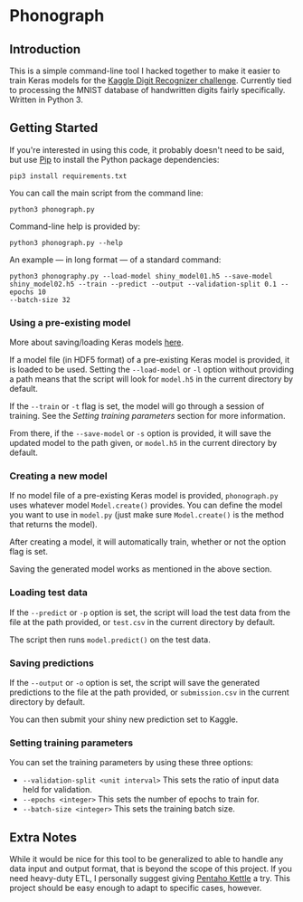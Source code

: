 # Phonograph

## Introduction

This is a simple command-line tool I hacked together to make it easier to train
Keras models for the [Kaggle Digit Recognizer challenge](https://www.kaggle.com/c/digit-recognizer).
Currently tied to processing the MNIST database of handwritten digits fairly
specifically. Written in Python 3.

## Getting Started

If you're interested in using this code, it probably doesn't need to be said,
but use [Pip](https://pypi.python.org/pypi/pip) to install the Python package
dependencies:

```
pip3 install requirements.txt
```

You can call the main script from the command line:

```
python3 phonograph.py
```

Command-line help is provided by:

```
python3 phonograph.py --help
```

An example — in long format — of a standard command:

```
python3 phonography.py --load-model shiny_model01.h5 --save-model  
shiny_model02.h5 --train --predict --output --validation-split 0.1 --epochs 10  
--batch-size 32
```

### Using a pre-existing model

More about saving/loading Keras models [here](https://keras.io/getting-started/faq/#how-can-i-save-a-keras-model).

If a model file (in HDF5 format) of a pre-existing Keras model is provided,
it is loaded to be used. Setting the `--load-model` or `-l` option without
providing a path means that the script will look for `model.h5` in the current
directory by default.

If the `--train` or `-t` flag is set, the model will go through a session of
training. See the *Setting training parameters* section for more information.

From there, if the `--save-model` or `-s` option is provided, it will save the
updated model to the path given, or `model.h5` in the current directory by
default.

### Creating a new model

If no model file of a pre-existing Keras model is provided, `phonograph.py`
uses whatever model `Model.create()` provides. You can define the model you want
to use in `model.py` (just make sure `Model.create()` is the method that returns
the model).

After creating a model, it will automatically train, whether or not the option
flag is set.

Saving the generated model works as mentioned in the above section.

### Loading test data

If the `--predict` or `-p` option is set, the script will load the test data
from the file at the path provided, or `test.csv` in the current directory by
default.

The script then runs `model.predict()` on the test data.

### Saving predictions

If the `--output` or `-o` option is set, the script will save the generated
predictions to the file at the path provided, or `submission.csv` in the current
directory by default.

You can then submit your shiny new prediction set to Kaggle.

### Setting training parameters

You can set the training parameters by using these three options:

- `--validation-split <unit interval>` This sets the ratio of input data held
for validation.
- `--epochs <integer>` This sets the number of epochs to train for.
- `--batch-size <integer>` This sets the training batch size.

## Extra Notes

While it would be nice for this tool to be generalized to able to handle any
data input and output format, that is beyond the scope of this project. If you
need heavy-duty ETL, I personally suggest giving [Pentaho Kettle](http://community.pentaho.com/projects/data-integration/)
a try. This project should be easy enough to adapt to specific cases, however.
